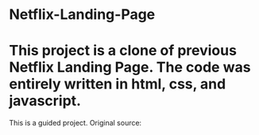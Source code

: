# Netflix-Landing-Page

This project is a clone of previous Netflix Landing Page. The code was entirely written in html, css, and javascript.
=
This is a guided project. Original source: 
